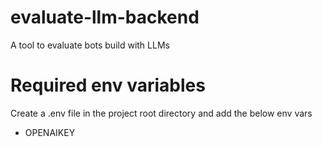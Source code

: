 # evaluate-llm-backend
A tool to evaluate bots build with LLMs

# Required env variables
Create a .env file in the project root directory and add the below env vars
- OPENAIKEY

